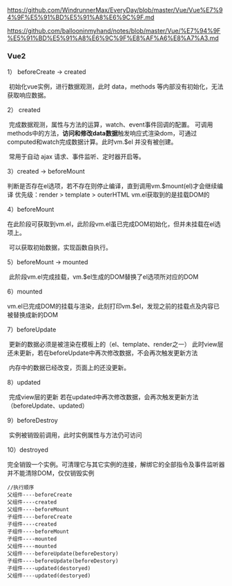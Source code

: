 https://github.com/WindrunnerMax/EveryDay/blob/master/Vue/Vue%E7%94%9F%E5%91%BD%E5%91%A8%E6%9C%9F.md

https://github.com/ballooninmyhand/notes/blob/master/Vue/%E7%94%9F%E5%91%BD%E5%91%A8%E6%9C%9F%E8%AF%A6%E8%A7%A3.md

### Vue2



1） beforeCreate -> created

​		初始化vue实例，进行数据观测，此时 data，methods 等内部没有初始化，无法获取响应数据。

2） created

​		完成数据观测，属性与方法的运算，watch、event事件回调的配置。		可调用methods中的方法，**访问和修改data数据**触发响应式渲染dom，可通过computed和watch完成数据计算。此时vm.$el 并没有被创建。

​		常用于自动 ajax 请求、事件监听、定时器开启等。

3）created -> beforeMount

​		判断是否存在el选项，若不存在则停止编译，直到调用vm.$mount(el)才会继续编译		优先级：render > template > outerHTML		vm.el获取到的是挂载DOM的

4）beforeMount

​		在此阶段可获取到vm.el，此阶段vm.el虽已完成DOM初始化，但并未挂载在el选项上。

​		可以获取初始数据，实现函数自执行。

5）beforeMount -> mounted

​		此阶段vm.el完成挂载，vm.$el生成的DOM替换了el选项所对应的DOM

6）mounted

​		vm.el已完成DOM的挂载与渲染，此刻打印vm.$el，发现之前的挂载点及内容已被替换成新的DOM

7）beforeUpdate

​		更新的数据必须是被渲染在模板上的（el、template、render之一）		此时view层还未更新，若在beforeUpdate中再次修改数据，不会再次触发更新方法

​		内存中的数据已经改变，页面上的还没更新。

8）updated

​		完成view层的更新		若在updated中再次修改数据，会再次触发更新方法（beforeUpdate、updated）

9）beforeDestroy

​		实例被销毁前调用，此时实例属性与方法仍可访问

10）destroyed

​		完全销毁一个实例。可清理它与其它实例的连接，解绑它的全部指令及事件监听器		并不能清除DOM，仅仅销毁实例

```
//执行顺序
父组件----beforeCreate
父组件----created
父组件----beforeMount
子组件----beforeCreate
子组件----created
子组件----beforeMount
子组件----mounted
父组件----mounted
父组件----beforeUpdate(beforeDestory)
子组件----beforeUpdate(beforeDestory)
子组件----updated(destoryed)
父组件----updated(destoryed)
```
